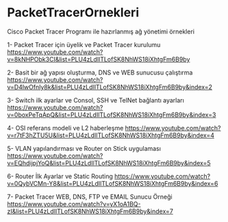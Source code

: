 # PacketTracerOrnekleri
Cisco Packet Tracer Programı ile hazırlanmış ağ yönetimi örnekleri

1- Packet Tracer için üyelik ve Packet Tracer kurulumu https://www.youtube.com/watch?v=8kNHPObk3CI&list=PLU4zLdIlTLofSK8NhWS18iXhtgFm6B9by

2- Basit bir ağ yapısı oluşturma, DNS ve WEB sunucusu çalıştırma https://www.youtube.com/watch?v=D4lwOfnly8k&list=PLU4zLdIlTLofSK8NhWS18iXhtgFm6B9by&index=2

3- Switch ilk ayarlar ve Consol, SSH ve TelNet bağlantı ayarları https://www.youtube.com/watch?v=0boxPeTqApQ&list=PLU4zLdIlTLofSK8NhWS18iXhtgFm6B9by&index=3

4- OSI referans modeli ve L2 haberleşme https://www.youtube.com/watch?v=r7tF3hZTU5U&list=PLU4zLdIlTLofSK8NhWS18iXhtgFm6B9by&index=4

5- VLAN yapılandırması ve Router on Stick uygulaması https://www.youtube.com/watch?v=EQhdijpjYoQ&list=PLU4zLdIlTLofSK8NhWS18iXhtgFm6B9by&index=5

6- Router İlk Ayarlar ve Static Routing https://www.youtube.com/watch?v=0QybVCMn-Y8&list=PLU4zLdIlTLofSK8NhWS18iXhtgFm6B9by&index=6

7- Packet Tracer WEB, DNS, FTP ve EMAIL Sunucu Örneği https://www.youtube.com/watch?v=yX1oA1BQ-zI&list=PLU4zLdIlTLofSK8NhWS18iXhtgFm6B9by&index=7
